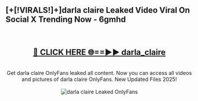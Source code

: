 <h2>[+[!VIRALS!]+]darla claire Leaked Video Viral On Social X Trending Now - 6gmhd</h2>
<br>
<div align="center">
<h2><a href="https://libra.edu.pl?darla_claire" rel="nofollow">🔴 CLICK HERE 🌐==►► darla_claire</a></h2>
<br>
Get darla claire OnlyFans leaked all content. Now you can access all videos and pictures of darla claire OnlyFans. New Updated Files 2025!
<br>
<br>
<a href="https://libra.edu.pl?darla_claire" rel="nofollow" data-target="animated-image.originalLink"><img src="https://i.ibb.co.com/WyWwxjT/player-gif2.gif" alt="darla claire Leaked OnlyFans" style="max-width: 100%; display: inline-block;" data-target="animated-image.originalImage"></a>
</div>
<br>